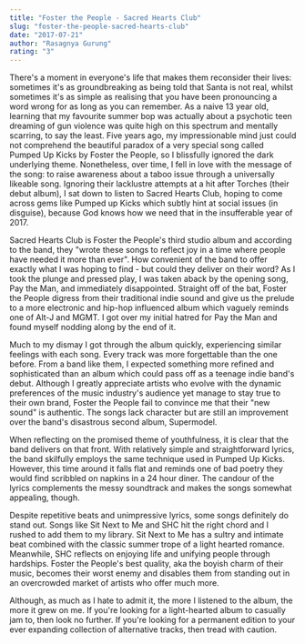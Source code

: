 ```yaml
---
title: "Foster the People - Sacred Hearts Club"
slug: "foster-the-people-sacred-hearts-club"
date: "2017-07-21"
author: "Rasagnya Gurung"
rating: "3"
---
```


There's a moment in everyone's life that makes them reconsider their lives: sometimes it's as groundbreaking as being told that Santa is not real, whilst sometimes it's as simple as realising that you have been pronouncing a word wrong for as long as you can remember. As a naive 13 year old, learning that my favourite summer bop was actually about a psychotic teen dreaming of gun violence was quite high on this spectrum and mentally scarring, to say the least. Five years ago, my impressionable mind just could not comprehend the beautiful paradox of a very special song called Pumped Up Kicks by Foster the People, so I blissfully ignored the dark underlying theme. Nonetheless, over time, I fell in love with the message of the song: to raise awareness about a taboo issue through a universally likeable song. Ignoring their lacklustre attempts at a hit after Torches (their debut album), I sat down to listen to Sacred Hearts Club, hoping to come across gems like Pumped up Kicks which subtly hint at social issues (in disguise), because God knows how we need that in the insufferable year of 2017.

Sacred Hearts Club is Foster the People's third studio album and according to the band, they "wrote these songs to reflect joy in a time where people have needed it more than ever". How convenient of the band to offer exactly what I was hoping to find - but could they deliver on their word? As I took the plunge and pressed play, I was taken aback by the opening song, Pay the Man, and immediately disappointed. Straight off of the bat, Foster the People digress from their traditional indie sound and give us the prelude to a more electronic and hip-hop influenced album which vaguely reminds one of Alt-J and MGMT. I got over my initial hatred for Pay the Man and found myself nodding along by the end of it.

Much to my dismay I got through the album quickly, experiencing similar feelings with each song. Every track was more forgettable than the one before. From a band like them, I expected something more refined and sophisticated than an album which could pass off as a teenage indie band's debut. Although I greatly appreciate artists who evolve with the dynamic preferences of the music industry's audience yet manage to stay true to their own brand, Foster the People fail to convince me that their "new sound" is authentic. The songs lack character but are still an improvement over the band's disastrous second album, Supermodel.

When reflecting on the promised theme of youthfulness, it is clear that the band delivers on that front. With relatively simple and straightforward lyrics, the band skilfully employs the same technique used in Pumped Up Kicks. However, this time around it falls flat and reminds one of bad poetry they would find scribbled on napkins in a 24 hour diner. The candour of the lyrics complements the messy soundtrack and makes the songs somewhat appealing, though.

Despite repetitive beats and unimpressive lyrics, some songs definitely do stand out. Songs like Sit Next to Me and SHC hit the right chord and I rushed to add them to my library. Sit Next to Me has a sultry and intimate beat combined with the classic summer trope of a light hearted romance. Meanwhile, SHC reflects on enjoying life and unifying people through hardships. Foster the People's best quality, aka the boyish charm of their music, becomes their worst enemy and disables them from standing out in an overcrowded market of artists who offer much more.

Although, as much as I hate to admit it, the more I listened to the album, the more it grew on me. If you're looking for a light-hearted album to casually jam to, then look no further. If you're looking for a permanent edition to your ever expanding collection of alternative tracks, then tread with caution.
